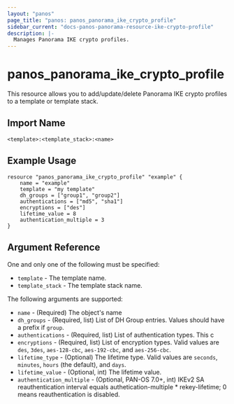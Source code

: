 ```yaml
---
layout: "panos"
page_title: "panos: panos_panorama_ike_crypto_profile"
sidebar_current: "docs-panos-panorama-resource-ike-crypto-profile"
description: |-
  Manages Panorama IKE crypto profiles.
---
```


# panos_panorama_ike_crypto_profile

This resource allows you to add/update/delete Panorama IKE crypto profiles
to a template or template stack.


## Import Name

```
<template>:<template_stack>:<name>
```


## Example Usage

```hcl
resource "panos_panorama_ike_crypto_profile" "example" {
    name = "example"
    template = "my template"
    dh_groups = ["group1", "group2"]
    authentications = ["md5", "sha1"]
    encryptions = ["des"]
    lifetime_value = 8
    authentication_multiple = 3
}
```

## Argument Reference

One and only one of the following must be specified:

* `template` - The template name.
* `template_stack` - The template stack name.

The following arguments are supported:

* `name` - (Required) The object's name
* `dh_groups` - (Required, list) List of DH Group entries.  Values should
  have a prefix if `group`.
* `authentications` - (Required, list) List of authentication types.  This c
* `encryptions` - (Required, list) List of encryption types.  Valid values
  are `des`, `3des`, `aes-128-cbc`, `aes-192-cbc`, and `aes-256-cbc`.
* `lifetime_type` - (Optional) The lifetime type.  Valid values are `seconds`,
  `minutes`, `hours` (the default), and `days`.
* `lifetime_value` - (Optional, int) The lifetime value.
* `authentication_multiple` - (Optional, PAN-OS 7.0+, int) IKEv2 SA
  reauthentication interval equals authetication-multiple * rekey-lifetime; 0
  means reauthentication is disabled.
